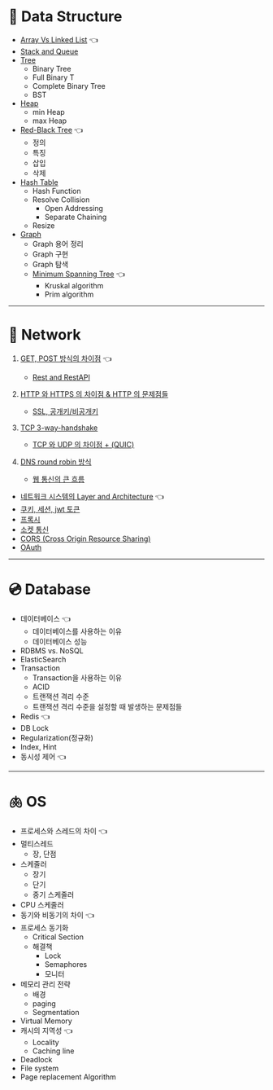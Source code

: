 # 🌳 Data Structure
- [Array Vs Linked List](DataStructure/ArrayVSLinkedList.md) 👈
- [Stack and Queue](DataStructure/StackAndQueue.md)
- [Tree](DataStructure/Tree.md)
    - Binary Tree
    - Full Binary T
    - Complete Binary Tree
    - BST
- [Heap](DataStructure/Heap.md)
    - min Heap
    - max Heap
- [Red-Black Tree](DataStructure/Red-BlackTree.md) 👈
    - 정의
    - 특징
    - 삽입
    - 삭제
- [Hash Table](DataStructure/HashTable.md)
    - Hash Function
    - Resolve Collision
        - Open Addressing
        - Separate Chaining
    - Resize
- [Graph](DataStructure/Graph.md)
    - Graph 용어 정리
    - Graph 구현
    - Graph 탐색
    - [Minimum Spanning Tree](DataStructure/MinimumSpanningTree.md) 👈
        - Kruskal algorithm
        - Prim algorithm
---

# 🌌 Network 
1. [GET, POST 방식의 차이점](Network/HTTPMethod.md) 👈
    - [Rest and RestAPI](Network/Rest.md)
2. [HTTP 와 HTTPS 의 차이점 & HTTP 의 문제점들](Network/HttpHttps.md)
    - [SSL, 공개키/비공개키](Network/SSL.md)

3. [TCP 3-way-handshake]()
    - [TCP 와 UDP 의 차이점 + (QUIC)](Network/TCP_UDP_QUIC.md)

4. [DNS round robin 방식](Network/DNSRoundRobin.md)
    - [웹 통신의 큰 흐름](Network/웹통신의큰흐름.md)
- [네트워크 시스템의 Layer and Architecture]() 👈
- [쿠키, 세션, jwt 토큰]()
- [프록시]() 
- [소켓 통신]()
- [CORS (Cross Origin Resource Sharing)]()
- [OAuth]()


---
# 💿 Database 
- 데이터베이스 👈
    - 데이터베이스를 사용하는 이유
    - 데이터베이스 성능
- RDBMS vs. NoSQL 
- ElasticSearch
- Transaction
    - Transaction을 사용하는 이유
    - ACID
    - 트랜잭션 격리 수준
    - 트랜잭션 격리 수준을 설정할 때 발생하는 문제점들
- Redis 👈
- DB Lock
- Regularization(정규화)
- Index, Hint
- 동시성 제어 👈
---
# 🫁 OS 
- 프로세스와 스레드의 차이 👈
- 멀티스레드
    - 장, 단점
- 스케줄러
    - 장기
    - 단기
    - 중기 스케줄러
- CPU 스케줄러
- 동기와 비동기의 차이 👈
- 프로세스 동기화
    - Critical Section
    - 해결책
        - Lock
        - Semaphores
        - 모니터
- 메모리 관리 전략
    - 배경
    - paging
    - Segmentation
- Virtual Memory
- 캐시의 지역성 👈
    - Locality
    - Caching line
- Deadlock
- File system
- Page replacement Algorithm